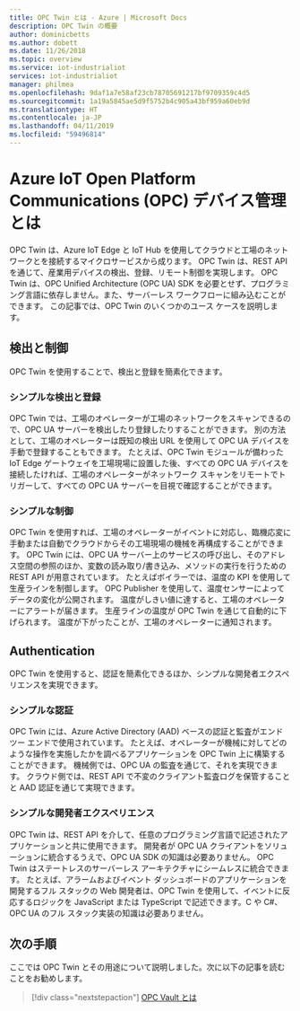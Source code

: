 ```yaml
---
title: OPC Twin とは - Azure | Microsoft Docs
description: OPC Twin の概要
author: dominicbetts
ms.author: dobett
ms.date: 11/26/2018
ms.topic: overview
ms.service: iot-industrialiot
services: iot-industrialiot
manager: philmea
ms.openlocfilehash: 9daf1a7e58af23cb78705691217bf9709359c4d5
ms.sourcegitcommit: 1a19a5845ae5d9f5752b4c905a43bf959a60eb9d
ms.translationtype: HT
ms.contentlocale: ja-JP
ms.lasthandoff: 04/11/2019
ms.locfileid: "59496814"
---
```

# <a name="what-is-azure-iot-open-platform-communications-opc-device-management"></a>Azure IoT Open Platform Communications (OPC) デバイス管理とは

OPC Twin は、Azure IoT Edge と IoT Hub を使用してクラウドと工場のネットワークとを接続するマイクロサービスから成ります。 OPC Twin は、REST API を通じて、産業用デバイスの検出、登録、リモート制御を実現します。 OPC Twin は、OPC Unified Architecture (OPC UA) SDK を必要とせず、プログラミング言語に依存しません。また、サーバーレス ワークフローに組み込むことができます。 この記事では、OPC Twin のいくつかのユース ケースを説明します。

## <a name="discovery-and-control"></a>検出と制御
OPC Twin を使用することで、検出と登録を簡素化できます。

### <a name="simple-discovery-and-registration"></a>シンプルな検出と登録
OPC Twin では、工場のオペレーターが工場のネットワークをスキャンできるので、OPC UA サーバーを検出したり登録したりすることができます。 別の方法として、工場のオペレーターは既知の検出 URL を使用して OPC UA デバイスを手動で登録することもできます。 たとえば、OPC Twin モジュールが備わった IoT Edge ゲートウェイを工場現場に設置した後、すべての OPC UA デバイスを接続したければ、工場のオペレーターがネットワーク スキャンをリモートでトリガーして、すべての OPC UA サーバーを目視で確認することができます。 

### <a name="simple-control"></a>シンプルな制御
OPC Twin を使用すれば、工場のオペレーターがイベントに対応し、臨機応変に手動または自動でクラウドからその工場現場の機械を再構成することができます。 OPC Twin には、OPC UA サーバー上のサービスの呼び出し、そのアドレス空間の参照のほか、変数の読み取り/書き込み、メソッドの実行を行うための REST API が用意されています。 たとえばボイラーでは、温度の KPI を使用して生産ラインを制御します。 OPC Publisher を使用して、温度センサーによってデータの変化が公開されます。 温度がしきい値に達すると、工場のオペレーターにアラートが届きます。 生産ラインの温度が OPC Twin を通じて自動的に下げられます。 温度が下がったことが、工場のオペレーターに通知されます。

## <a name="authentication"></a>Authentication
OPC Twin を使用すると、認証を簡素化できるほか、シンプルな開発者エクスペリエンスを実現できます。

### <a name="simple-authentication"></a>シンプルな認証 
OPC Twin には、Azure Active Directory (AAD) ベースの認証と監査がエンド ツー エンドで使用されています。 たとえば、オペレーターが機械に対してどのような操作を実施したかを調べるアプリケーションを OPC Twin 上に構築することができます。 機械側では、OPC UA の監査を通じて、それを実現できます。 クラウド側では、REST API で不変のクライアント監査ログを保管することと AAD 認証を通じて実現できます。

### <a name="simple-developer-experience"></a>シンプルな開発者エクスペリエンス 
OPC Twin は、REST API を介して、任意のプログラミング言語で記述されたアプリケーションと共に使用できます。 開発者が OPC UA クライアントをソリューションに統合するうえで、OPC UA SDK の知識は必要ありません。 OPC Twin はステートレスのサーバーレス アーキテクチャにシームレスに統合できます。 たとえば、アラームおよびイベント ダッシュボードのアプリケーションを開発するフル スタックの Web 開発者は、OPC Twin を使用して、イベントに反応するロジックを JavaScript または TypeScript で記述できます。C や C#、OPC UA のフル スタック実装の知識は必要ありません。 

## <a name="next-steps"></a>次の手順

ここでは OPC Twin とその用途について説明しました。次に以下の記事を読むことをお勧めします。

> [!div class="nextstepaction"]
> [OPC Vault とは](overview-opc-twin-architecture.md)